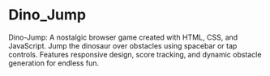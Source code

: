 # Dino_Jump
Dino-Jump: A nostalgic browser game created with HTML, CSS, and JavaScript. Jump the dinosaur over obstacles using spacebar or tap controls. Features responsive design, score tracking, and dynamic obstacle generation for endless fun.
